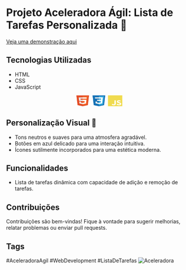 # Projeto Aceleradora Ágil: Lista de Tarefas Personalizada 🚀

[Veja uma demonstração aqui](https://dayannemafra.github.io/DesafioaceleradoraAgil/)

## Tecnologias Utilizadas
- HTML
- CSS
- JavaScript

<p align="center">  
  <img alt="Day-HTML" height="30" width="40" src="https://raw.githubusercontent.com/devicons/devicon/master/icons/html5/html5-original.svg">
  <img alt="Day-CSS" height="30" width="40" src="https://raw.githubusercontent.com/devicons/devicon/master/icons/css3/css3-original.svg"> 
  <img alt="Day-Js" height="30" width="40" src="https://raw.githubusercontent.com/devicons/devicon/master/icons/javascript/javascript-plain.svg">
</p>

## Personalização Visual 🎨
- Tons neutros e suaves para uma atmosfera agradável.
- Botões em azul delicado para uma interação intuitiva.
- Ícones sutilmente incorporados para uma estética moderna.

## Funcionalidades
- Lista de tarefas dinâmica com capacidade de adição e remoção de tarefas.

## Contribuições
Contribuições são bem-vindas! Fique à vontade para sugerir melhorias, relatar problemas ou enviar pull requests.

## Tags
#AceleradoraAgil #WebDevelopment #ListaDeTarefas
![Aceleradora](https://github.com/DayanneMafra/DesafioaceleradoraAgil/assets/107657684/553cd304-bbdb-4a88-b5c2-70d72a6afce6)
